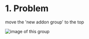 # 1. Problem

move the 'new addon group' to the top

![image of this group](https://i.imgur.com/0GpGaJN.png)


